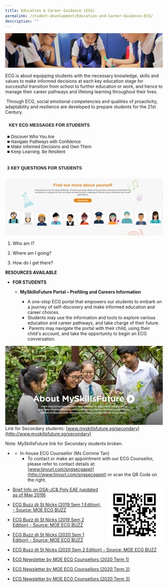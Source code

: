 ```yaml
---
title: Education & Career Guidance (ECG)
permalink: /student-development/Education-and-Career-Guidance-ECG/
description: ""
---
```

![](/images/Student-Development_v2.jpg)

ECG is about equipping students with the necessary knowledge, skills and values to make informed decisions at each key education stage for successful transition from school to further education or work, and hence to manage their career pathways and lifelong learning throughout their lives.     
  
 Through ECG, social emotional competencies and qualities of proactivity, adaptability and resilience are developed to prepare students for the 21st Century.
 
 
 <style type="text/css">
.tg  {border-collapse:collapse;border-spacing:0;}
.tg td{border-color:black;border-style:solid;border-width:1px;font-family:Arial, sans-serif;font-size:14px;
  overflow:hidden;padding:10px 5px;word-break:normal;}
.tg th{border-color:black;border-style:solid;border-width:1px;font-family:Arial, sans-serif;font-size:14px;
  font-weight:normal;overflow:hidden;padding:10px 5px;word-break:normal;}
.tg .tg-zv4m{border-color:#ffffff;text-align:left;vertical-align:top}
.tg .tg-aw21{border-color:#ffffff;font-weight:bold;text-align:center;vertical-align:top}
</style>
<table class="tg">
<thead>
  <tr>
    <th class="tg-aw21">KEY ECG MESSAGES FOR STUDENTS</th>
  </tr>
</thead>
<tbody>
  <tr>
    <td class="tg-zv4m"><span style="font-weight:400;font-style:normal;text-decoration:none">■ Discover Who You Are</span><br>■ <span style="font-weight:400">Navigate Pathways with Confidence</span><br>■ <span style="font-weight:400">Make Informed Decisions and Own Them</span><br>■ <span style="font-weight:400">Keep Learning. Be Resilient</span></td>
  </tr>
</tbody>
</table>


<style type="text/css">
.tg  {border-collapse:collapse;border-spacing:0;}
.tg td{border-color:black;border-style:solid;border-width:1px;font-family:Arial, sans-serif;font-size:14px;
  overflow:hidden;padding:10px 5px;word-break:normal;}
.tg th{border-color:black;border-style:solid;border-width:1px;font-family:Arial, sans-serif;font-size:14px;
  font-weight:normal;overflow:hidden;padding:10px 5px;word-break:normal;}
.tg .tg-km2t{border-color:#ffffff;font-weight:bold;text-align:left;vertical-align:top}
</style>
<table class="tg">
<thead>
  <tr>
    <td class="tg-km2t">3 KEY QUESTIONS FOR STUDENTS</td>
  </tr>
</thead>
</table>

![](/images/ECG%202020%20Pic%201.png)

1.  Who am I?  
    
2.  Where am I going?  
    
3.  How do I get there?


<b>RESOURCES AVAILABLE</b>

*   <b>FOR STUDENTS</b>

    *   <b>MySkillsFuture Portal – Profiling and Careers Information</b> 

        *   A one-stop ECG portal that empowers our students to embark on a journey of self-discovery and make informed education and career choices. 
        *   Students may use the information and tools to explore various education and career pathways, and take charge of their future. 
         *    Parents may navigate the portal with their child, using their child's account, and take the opportunity to begin an ECG conversation.



![](/images/2020%20ECG%20Picture%202.jpg)
Link for Secondary students: [www.myskillsfuture.sg/secondary](http://www.myskillsfuture.sg/secondary)

Note: MySkillsFuture link for Secondary students broken.


*
    * In-house ECG Counsellor (Ms Corinne Tan)
		*   To contact or make an appointment with our ECG Counsellor, please refer to contact details at: 
		[www.tinyurl.com/sngsecgappt](http://www.tinyurl.com/sngsecgappt) or scan the QR Code on the right.
		
		
<img src="/images/QR%20Code%20ECG.jpg" style="width:180px;height:180px;margin-left:15px;" align = "right">


  


*   [Brief Info on DSA-JC& Poly EAE (updated as of May 2019)](https://chijstnicholasgirls.moe.edu.sg/qql/slot/u570/Student%20Development/ECG%202020/Brief%20Info%20on%20DSA-JC%20&%20Poly%20EAE%20(updated%20as%20of%202019).pdf)  
    
*   [ECG Buzz @ St Nicks (2019 Sem 1 Edition)  - Source: MOE ECG BUZZ](https://chijstnicholasgirls.moe.edu.sg/qql/slot/u570/Student%20Development/ECG%202020/ECG%20Buzz%20@%20St%20Nicks%20(2019%20Sem%201%20Edition).pdf)
*   [ECG Buzz @ St Nicks (2019 Sem 2 Edition) - Source: MOE ECG BUZZ](https://chijstnicholasgirls.moe.edu.sg/qql/slot/u570/Student%20Development/ECG%202020/ECG%20Buzz%20@%20St%20Nicks%20(2019%20Sem%202%20Edition).pdf)
*   [ECG Buzz @ St Nicks (2020 Sem 1 Edition) - Source: MOE ECG BUZZ](https://chijstnicholasgirls.moe.edu.sg/qql/slot/u570/Student%20Development/ECG%202020/ECG%20Buzz%20Infographic%20(2020%20Sem%201).pdf)
*   [ECG Buzz @ St Nicks (2020 Sem 2 Edition) - Source: MOE ECG BUZZ](https://chijstnicholasgirls.moe.edu.sg/qql/slot/u570/Student%20Development/ECG%202020/ECG%20Buzz%20Infographic%20(2020%20Sem%202).pdf) [](https://chijstnicholasgirls.moe.edu.sg/qql/slot/u570/Student%20Development/ECG%202020/ECG%20Buzz%20@%20St%20Nicks%20(2019%20Sem%202%20Edition).pdf)
*   [ECG Newsletter by MOE ECG Counsellors (2020 Term 1)](https://chijstnicholasgirls.moe.edu.sg/qql/slot/u570/Student%20Development/ECG%202020/ECG%20Newsletter%20by%20MOE%20ECG%20Counsellors%20(2020%20Term%201).pdf)
*   [ECG Newsletter by MOE ECG Counsellors (2020 Term 2)](https://chijstnicholasgirls-moe-edu-sg-admin.cwp.sg/qql/slot/u570/Student%20Development/ECG%202020/ECG%20Termly%20Newsletter%20Q2%20Y2020.pdf)
*   [ECG Newsletter by MOE ECG Counsellors (2020 Term 3)](https://chijstnicholasgirls.moe.edu.sg/qql/slot/u570/Student%20Development/ECG%202020/ECG%20Termly%20Newsletter%20Q3%20Y2020.pdf) [](https://chijstnicholasgirls.moe.edu.sg/qql/slot/u570/Student%20Development/ECG%202020/ECG%20Newsletter%20by%20MOE%20ECG%20Counsellors%20(2020%20Term%201).pdf)